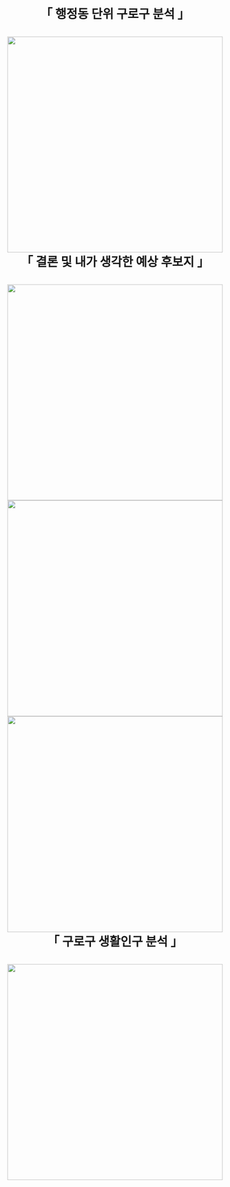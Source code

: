 <h1 align="center">
  「 행정동 단위 구로구 분석 」<br/><br/>
  <img src = "img/One/슬라이드6.PNG" width = "500px"/><br/>
  「 결론 및 내가 생각한 예상 후보지 」<br/><br/>
  <img src = "img/One/슬라이드7.PNG" width = "500px"/><br/>
  <img src = "img/One/슬라이드8.PNG" width = "500px"/><br/>
  <img src = "img/One/슬라이드9.PNG" width = "500px"/><br/>
  「 구로구 생활인구 분석 」<br/><br/>
  <img src = "img/One/슬라이드10.PNG" width = "500px"/><br/>
</h1>
